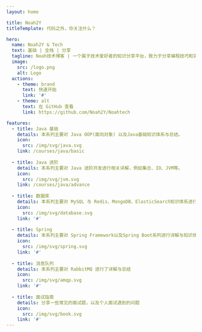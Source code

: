 ```yaml
---
layout: home

title: Noah2Y
titleTemplate: 代码之外，你关注什么？

hero:
  name: Noah2Y & Tech
  text: 基础 | 全栈 | 分享
  tagline: Noah技术博客 | 一个属于技术爱好者的知识分享平台，致力于分享编程技巧和实用的开发经验
  image:
    src: /logo.png
    alt: Logo
  actions:
    - theme: brand
      text: 快速开始
      link: '#'
    - theme: alt
      text: 在 GitHub 查看
      link: https://github.com/Noah2Y/Noahtech

features:
  - title: Java 基础
    details: 本系列主要对 Java OOP(面向对象) 以及Java基础知识体系与总结。
    icon:
      src: /img/svg/java.svg
    link: /courses/java/basic
    
  - title: Java 进阶
    details: 本系列主要对 Java 进阶开发进行相关详解，例如集合、IO、JVM等。
    icon:
      src: /img/svg/jvm.svg
    link: /courses/java/advance
    
  - title: 数据库
    details: 本系列主要对 MySQL 与 Redis、MongoDB、ElasticSearch知识体系进行详解与总结
    icon:
      src: /img/svg/database.svg
    link: '#'
    
  - title: Spring
    details: 本系列主要对 Spring Framework以及Spring Boot系列进行详解与知识体系梳理
    icon:
      src: /img/svg/spring.svg
    link: '#'
    
  - title: 消息队列
    details: 本系列主要对 RabbitMQ 进行了详解与总结
    icon:
      src: /img/svg/amqp.svg
    link: '#'
    
  - title: 面试指南
    details: 分享一些常见的面试题，以及个人面试遇到的问题
    icon:
      src: /img/svg/book.svg
    link: '#'
---
```

